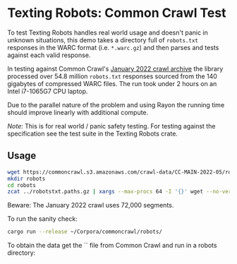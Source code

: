 # Texting Robots: Common Crawl Test

To test Texting Robots handles real world usage and doesn't panic in unknown situations, this demo takes a directory full of `robots.txt` responses in the WARC format (i.e. `*.warc.gz`) and then parses and tests against each valid response.

In testing against Common Crawl's [January 2022 crawl archive](https://commoncrawl.org/2022/02/january-2022-crawl-archive-now-available/) the library processed over 54.8 million `robots.txt` responses sourced from the 140 gigabytes of compressed WARC files. The run took under 2 hours on an Intel i7-1065G7 CPU laptop.

Due to the parallel nature of the problem and using Rayon the running time should improve linearly with additional compute.

*Note:* This is for real world / panic safety testing. For testing against the specification see the test suite in the Texting Robots crate.

## Usage

```bash
wget https://commoncrawl.s3.amazonaws.com/crawl-data/CC-MAIN-2022-05/robotstxt.paths.gz
mkdir robots
cd robots
zcat ../robotstxt.paths.gz | xargs --max-procs 64 -I '{}' wget --no-verbose --continue https://commoncrawl.s3.amazonaws.com/'{}'
```

Beware: The January 2022 crawl uses 72,000 segments.

To run the sanity check:

```bash
cargo run --release ~/Corpora/commoncrawl/robots/
```

To obtain the data get the `` file from Common Crawl and run in a robots directory: